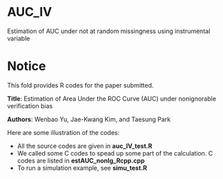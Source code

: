 # AUC_IV
Estimation of AUC under not at random missingness using instrumental variable


# Notice
This fold provides R codes for the paper submitted.

**Title**: Estimation of Area Under the ROC Curve (AUC) under nonignorable verification bias

**Authors**: Wenbao Yu, Jae-Kwang Kim, and Taesung Park

Here are some illustration of the codes:
- All the source codes are given in **auc_IV_test.R** 
- We called some C codes to spead up some part of the calculation. C codes are listed in **estAUC_nonIg_Rcpp.cpp**
- To run a simulation example, see **simu_test.R**


